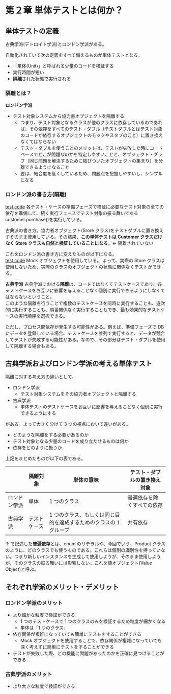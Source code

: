# 第２章 単体テストとは何か？

## 単体テストの定義

古典学派(デトロイト学派)とロンドン学派がある。<br>

自動化されていて次の定義をすべて備えるものが単体テストとなる。

- 「単体(Unit)」と呼ばれる少量のコードを検証する
- 実行時間が短い
- **隔離**された状態で実行される

### 隔離とは？

**ロンドン学派**

- テスト対象システムから協力書オブジェクトを隔離する
  - つまり、テスト対象となるクラスが他のクラスに依存しているのであれば、その依存をすべてのテスト・ダブル（テストダブルとはテスト対象のコードが依存するオブジェクトのモックやスタブのこと）に置き換えなくてはならない
  - テスト・ダブルを使うことのメリットは、テストが失敗した時にコードベースでどこが問題なのかを特定しやすいことと、オブジェクト・グラフ（同じ問題を解決するために結びついたオブジェクトの集まり）を分離できるようになること
  - 要は、結合度を低くしているため、問題点を把握しやすいし、シンプルになる

### ロンドン派の書き方(隔離)

[test code](./list2.2.1.java)
各テスト・ケースの準備フェーズで検証に必要なテスト対象の全ての依存を準備して、続く実行フェースでテスト対象の振る舞いである customer.purchase()を実行している。

古典派の書き方。協力者オブジェクト(Srore クラス)をテストダブルに置き換えずそのまま使用している。その結果、**この単体テストは Customer クラスだけなく Store クラスも自然と検証していることになる**。← 隔離されていない

これをロンドン派の書き方に変えたものが以下になる。<br>
[test code](./list2.2.1.java)
Mock オブジェクトを使用している。
よって、実際の Store クラスは使用しないため、実際のクラスのオブジェクトの状態に関係なくテストができる。

**古典学派**
古典学派における**隔離**は、コードではなくてテストケースであり、各テストケースをお互いに影響を与えることなく個別に実行できるようにしなくてはならないということ。<br>このような隔離を行うことで複数のテストケースを同時に実行することも、逐次的に実行することも、順番関係なく実行することもでき、最も効果的なテストケースの実行順序を選択できる。

ただし、プロセス間依存が発生する可能性がある。例えば、準備フェーズで DB にデータを登録している場合、テストケースを並列で実行すると、データが競合してテストが失敗する可能性がある。なので、その部分はテスト・ダブルを使用して隔離する場合もある。

## 古典学派およびロンドン学派の考える単体テスト

隔離に対する考え方の違いとして、

- ロンドン学派
  - テスト対象システムをその協力者オブジェクトと隔離する
- 古典学派
  - 単体テストのテストケースをお互いに影響を与えることなく個別に実行できるようにする

がある。よって大きく分けて 3 つの視点において違いがある。

- どのような隔離をする必要があるのか
- テスト対象となる少量のコードを成り立たせるものは何か
- 依存をどのように扱うか

上記をまとめたものが以下の表である。

|              | 隔離対象     | 単体の意味                                                        | テスト・ダブルの置き換え対象 |
| ------------ | ------------ | ----------------------------------------------------------------- | ---------------------------- |
| ロンドン学派 | 単体         | 1 つのクラス                                                      | 普遍依存を除くすべての依存   |
| 古典学派     | テストケース | 1 つのクラス、もしくは同じ目的を達成するためのクラスの 1 グループ | 共有依存                     |

↑ で記述した**普遍依存**とは、enum のリテラルや、今回でいう、Product クラスのように、どのクラスでも使うものである。これらは個別の識別性を持っていない。つまり新しいインスタンスを生成して使用しようが、そのまま使用しようが、そのクラスの振る舞いには影響しない。これを値オブジェクト(Value Object)と呼ぶ。

## それぞれ学派のメリット・デメリット

### ロンドン学派のメリット

- より細かな粒度で検証ができる
  - 1 つのテストケースで 1 つのクラスのみを検証するため粒度が細かくなる
  - 単体は「1 つのクラス」
- 依存関係が複雑になっていても簡単にテストをすることができる
  - Mock オブジェクトを使用することで、依存関係が複雑になっていても深く考えずに簡単にテストをすることができる
- テストが失敗した際、どの機能に問題があったのかを正確に見つけることができる

### 古典学派のメリット

- より大きな粒度で検証ができる
